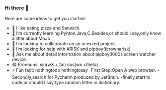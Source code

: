 ### Hi there 👋
Here are some ideas to get you started:
- 🔭 I like eating pizza and Sanwich.
- 🌱 I’m currently learning Pyhton,Java,C.Besides,or should i say,only know a little about MoJo
- 👯 I’m looking to collaborate on an unexited project.
- 🤔 I’m looking for help with ARISK and pipboy(fcrownarisk)
- 💬 Ask me about detail information about pipboy3000s screen watcher device. 
- 😄 Pronouns: sin(wX + fai) cos(wx +theta)
- ⚡ Fun fact: nothingtodo nothingtosay
-First Step:Open A web browser.
-Secondly,search for Pycharm produced by JetBrain.
-finally,start to code,or should I say,type random letter in dictionary.
